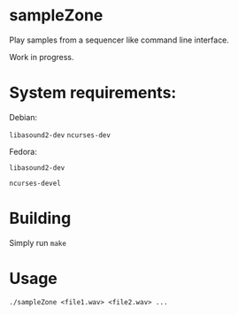# sampleZone

Play samples from a sequencer like command line interface.

Work in progress.

# System requirements:

Debian:

`libasound2-dev`
`ncurses-dev`

Fedora: 

`libasound2-dev`

`ncurses-devel`

# Building

Simply run `make`

# Usage

`./sampleZone <file1.wav> <file2.wav> ...`
